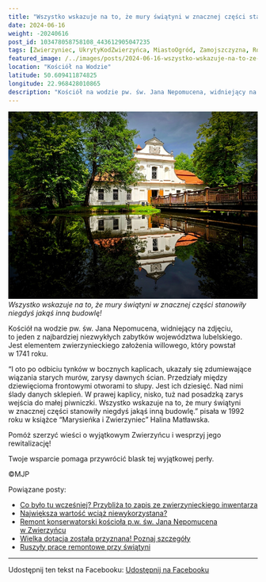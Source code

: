 ```yaml
---
title: "Wszystko wskazuje na to, że mury świątyni w znacznej części stanowiły niegdyś jakąś inną budowlę!"
date: 2024-06-16
weight: -20240616
post_id: 103478058758108_443612905047235
tags: [Zwierzyniec, UkrytyKodZwierzyńca, MiastoOgród, Zamojszczyzna, Roztocze, Lubelskie, villarestituta, turystyka, dziedzictwo, zabytki, krajobrazy, TajemnicePrzeszłości, PodróżeWczasie, MagiczneMiejsce]
featured_image: /../images/posts/2024-06-16-wszystko-wskazuje-na-to-ze-mury-swiatyni.jpg
location: "Kościół na Wodzie"
latitude: 50.609411874825
longitude: 22.968428010865
description: "Kościół na wodzie pw. św. Jana Nepomucena, widniejący na zdjęciu, to jeden z najbardziej niezwykłych zabytków województwa lubelskiego. Jest elementem ..."
---
```


![Wszystko wskazuje na to, że mury świątyni w znacznej części stanowiły niegdyś jakąś inną budowlę!](/images/posts/2024-06-16-wszystko-wskazuje-na-to-ze-mury-swiatyni.jpg)
*Wszystko wskazuje na to, że mury świątyni w znacznej części stanowiły niegdyś jakąś inną budowlę!*

Kościół na wodzie pw. św. Jana Nepomucena, widniejący na zdjęciu, to jeden z najbardziej niezwykłych zabytków województwa lubelskiego. Jest elementem zwierzynieckiego założenia willowego, który powstał w 1741 roku.

“I oto po odbiciu tynków w bocznych kaplicach, ukazały się zdumiewające wiązania starych murów, zarysy dawnych ścian. Przedziały między dziewięcioma frontowymi otworami to słupy. Jest ich dziesięć. Nad nimi ślady danych sklepień. W prawej kaplicy, nisko, tuż nad posadzką zarys wejścia do małej piwniczki. Wszystko wskazuje na to, że mury świątyni w znacznej części stanowiły niegdyś jakąś inną budowlę.” pisała w 1992 roku w książce “Marysieńka i Zwierzyniec” Halina Matławska.

Pomóż szerzyć wieści o wyjątkowym Zwierzyńcu i wesprzyj jego rewitalizację!

Twoje wsparcie pomaga przywrócić blask tej wyjątkowej perły.



©MJP

Powiązane posty:
- [Co było tu wcześniej? Przybliża to zapis ze zwierzynieckiego inwentarza](/posts/co-bylo-tu-wczesniej-przybliza-to-zapis)
- [Największa wartość wciąż niewykorzystana?](/posts/najwieksza-wartosc-wciaz-niewykorzystana)
- [Remont konserwatorski kościoła p.w. św. Jana Nepomucena w Zwierzyńcu](/posts/remont-konserwatorski-kosciola-pwswjana)
- [Wielka dotacja została przyznana! Poznaj szczegóły](/posts/wielka-dotacja-zostala-przyznana-poznaj-szczegoly)
- [Ruszyły prace remontowe przy świątyni](/posts/ruszyly-prace-remontowe-przy-swiatyni)


---

Udostępnij ten tekst na Facebooku:
[Udostępnij na Facebooku](https://www.facebook.com/sharer/sharer.php?u=https://stowarzyszeniewachniewskiej.pl/posts/wszystko-wskazuje-na-to-ze-mury-swiatyni)

<script type="application/ld+json">
{
  "@context": "https://schema.org",
  "@type": "BlogPosting",
  "headline": "Wszystko wskazuje na to, że mury świątyni w znacznej części stanowiły niegdyś jakąś inną budowlę!",
  "datePublished": "2024-06-16",
  "dateModified": "2024-06-16",
  "author": {
    "@type": "Person",
    "name": "Michał Jan Patyk"
  },
  "publisher": {
    "@type": "Organization",
    "name": "Stowarzyszenie im. Aleksandry Wachniewskiej",
    "logo": {
      "@type": "ImageObject",
      "url": "https://stowarzyszeniewachniewskiej.pl/images/logo/logo.svg"
    }
  },
  "mainEntityOfPage": {
    "@type": "WebPage",
    "@id": "https://stowarzyszeniewachniewskiej.pl/posts/wszystko-wskazuje-na-to-ze-mury-swiatyni"
  },
  "image": {
    "@type": "ImageObject",
    "url": "https://stowarzyszeniewachniewskiej.pl//images/posts/2024-06-16-wszystko-wskazuje-na-to-ze-mury-swiatyni.jpg"
  },
  "articleSection": "Dziedzictwo Kulturowe i Zabytki",
  "keywords": "[Zwierzyniec, UkrytyKodZwierzyńca, MiastoOgród, Zamojszczyzna, Roztocze, Lubelskie, villarestituta, turystyka, dziedzictwo, zabytki, krajobrazy, TajemnicePrzeszłości, PodróżeWczasie, MagiczneMiejsce]",
  "wordCount": 117,
  "articleBody": "Kościół na wodzie pw. św. Jana Nepomucena, widniejący na zdjęciu, to jeden z najbardziej niezwykłych zabytków województwa lubelskiego. Jest elementem zwierzynieckiego założenia willowego, który powstał w 1741 roku.\n\n“I oto po odbiciu tynków w bocznych kaplicach, ukazały się zdumiewające wiązania starych murów, zarysy dawnych ścian. Przedziały między dziewięcioma frontowymi otworami to słupy. Jest ich dziesięć. Nad nimi ślady danych sklepień. W prawej kaplicy, nisko, tuż nad posadzką zarys wejścia do małej piwniczki. Wszystko wskazuje na to, że mury świątyni w znacznej części stanowiły niegdyś jakąś inną budowlę.” pisała w 1992 roku w książce “Marysieńka i Zwierzyniec” Halina Matławska.\n\nPomóż szerzyć wieści o wyjątkowym Zwierzyńcu i wesprzyj jego rewitalizację!\n\nTwoje wsparcie pomaga przywrócić blask tej wyjątkowej perły.\n\n\n\n©MJP",
  "description": "Kościół na wodzie pw. św. Jana Nepomucena, widniejący na zdjęciu, to jeden z najbardziej niezwykłych zabytków województwa lubelskiego. Jest elementem ...",
  "copyrightHolder": {
    "@type": "Person",
    "name": "Michał Jan Patyk"
  }
}
</script>
<script type="application/ld+json">
{
  "@context": "https://schema.org",
  "@type": "BreadcrumbList",
  "itemListElement": [
    {
      "@type": "ListItem",
      "position": 1,
      "name": "Home",
      "item": "https://stowarzyszeniewachniewskiej.pl"
    },
    {
      "@type": "ListItem",
      "position": 2,
      "name": "posts",
      "item": "https://stowarzyszeniewachniewskiej.pl/posts"
    },
    {
      "@type": "ListItem",
      "position": 3,
      "name": "Wszystko wskazuje na to, że mury świątyni w znacznej części stanowiły niegdyś jakąś inną budowlę!",
      "item": "https://stowarzyszeniewachniewskiej.pl/posts/wszystko-wskazuje-na-to-ze-mury-swiatyni"
    }
  ]
}
</script>
